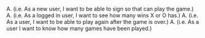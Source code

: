 A. (i.e. As a new user, I want to be able to sign so that can play the game.)
A. (i.e. As a logged in user, I want to see how many wins X or O has.)
A. (i.e. As a user, I want to be able to play again after the game is over.)
A. (i.e. As a user I want to know how many games have been played.)
